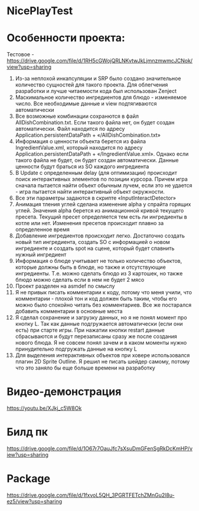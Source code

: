# NicePlayTest
 
# Особенности проекта:
Тестовое - https://drive.google.com/file/d/1RH5cGWojQRLNKvtwJkLjmnzmwmcJCNok/view?usp=sharing

1) Из-за неплохой инкапсуляции и SRP было создано значительное количество сущностей
для такого проекта. Для облегчения разработки и лучше читаемости кода был
использован Zenject
2) Маскимальное количество ингредиентов для блюдо - изменяемое число. Все
необходимые данные и view подтягиваются автоматически
3) Все возможные комбинации сохранются в файл AllDishCombination.txt. Если такого
файла нет, он будет создан автоматически. Файл находится по адресу
Application.persistentDataPath + «/AllDishCombination.txt»
4) Информация о ценности объекта берется из файла IngredientValue.xml, который
находится по адресу Application.persistentDataPath + «/IngredientValue.xml». Однако если
такого файла не будет, он будет создан автоматически. Данные ценности будут браться
из SO каждого ингредиента
5) В Update с определенным delay (для оптимизации) происходит поиск интерактивных
элементов по позиции курсора. Причем игра сначала пытается найти объект обычным
лучем, если это не удается - игра пытается найти интерактивный объект окружности.
6) Все эти параметры задаются в скрипте «InputInteractDetector»
7) Анимация тления углей сделана изменение alpha у спрайта горящих углей. Значения
alpha берется из анимационной кривой текущего пресета. Текущий пресет
определяется тем есть ли ингредиенты в котле или нет. Изменения пресетов
происходит плавно за определенное время
8) Добавление ингредиентов происходит легко. Достаточно создать новый тип
ингредиента, создать SO с информацией о новом ингредиенте и создать spot на сцене,
который будет спавнить нужный ингредиент
9) Информация о блюде учитывает не только количество объектов, которые должны быть
в блюде, но также и отсутствующие ингредиенты. Т.е. можно сделать блюдо из 3
картошек, но также блюдо можно сделать если в нем не будет 2 мясо
10) Проект разделен на asmdef по смыслу
11) Я не привык писать комментарии к коду, потому что меня учили, что комментарии -
плохой тон и код должен быть таким, чтобы его можно было спокойно читать без
комментариев. Все же постарался добавить комментарии в основные места
12) Я сделал сохранение и загрузку данных, но я не понял момент про кнопку L. Так как
данные подгружается автоматически (если они есть) при старте игры. При нажатии
кнопки restart данные сбрасываются и будут перезаписаны сразу же после создания
нового блюда. Я не совсем понял зачем и в каком моменты нужно принудительно
подгружать данные на кнопку L
13) Для выделения интерактивных объектов при ховере использовался плагин 2D Sprite
Outline. Я решил не писать шейдер самому, потому что это заняло бы еще больше
времени на разработку

# Видео-демонстрация
https://youtu.be/XJkj_c5W8Ok

# Билд пк
https://drive.google.com/file/d/1O67r7OauJfc7sXsuDmGFenSgRkDcKmHP/view?usp=sharing

# Package
https://drive.google.com/file/d/1fxvoL5QH_3PGRTFETchZMnGu2l8u-ez5/view?usp=sharing

